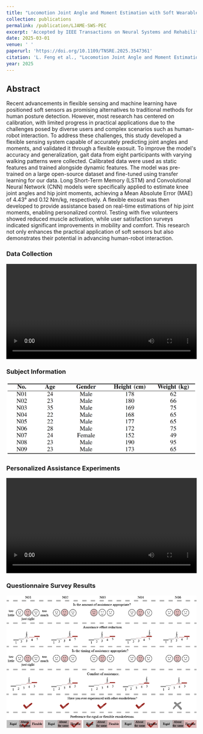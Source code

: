 ```yaml
---
title: "Locomotion Joint Angle and Moment Estimation with Soft Wearable Sensors for Personalized Exoskeleton Control"
collection: publications
permalink: /publication/LJAME-SWS-PEC
excerpt: 'Accepted by IEEE Transactions on Neural Systems and Rehabilitation Engineering'
date: 2025-03-01
venue: ' '
paperurl: 'https://doi.org/10.1109/TNSRE.2025.3547361'
citation: 'L. Feng et al., "Locomotion Joint Angle and Moment Estimation with Soft Wearable Sensors for Personalized Exosuit Control," in IEEE Transactions on Neural Systems and Rehabilitation Engineering, doi: 10.1109/TNSRE.2025.3547361.'
year: 2025
---
```

## Abstract
Recent advancements in flexible sensing and machine learning have positioned soft sensors as promising alternatives to traditional methods for human posture detection. However, most research has centered on calibration, with limited progress in practical applications due to the challenges posed by diverse users and complex scenarios such as human-robot interaction. To address these challenges, this study developed a flexible sensing system capable of accurately predicting joint angles and moments, and validated it through a flexible exosuit. To improve the model's accuracy and generalization, gait data from eight participants with varying walking patterns were collected. Calibrated data were used as static features and trained alongside dynamic features. The model was pre-trained on a large open-source dataset and fine-tuned using transfer learning for our data. Long Short-Term Memory (LSTM) and Convolutional Neural Network (CNN) models were specifically applied to estimate knee joint angles and hip joint moments, achieving a Mean Absolute Error (MAE) of 4.43° and 0.12 Nm/kg, respectively. A flexible exosuit was then developed to provide assistance based on real-time estimations of hip joint moments, enabling personalized control. Testing with five volunteers showed reduced muscle activation, while user satisfaction surveys indicated significant improvements in mobility and comfort. This research not only enhances the practical application of soft sensors but also demonstrates their potential in advancing human-robot interaction.

### Data Collection
<div style="display:flex;justify-content:center;">
<video width="600" controls>
  <source src="/images/Data_collection_LOCO.mp4" type="video/mp4">
  Your browser does not support the video tag.
</video>
</div>

### Subject Information
<div style="display:flex;justify-content:center;">
   <img src="/images/subinfo.png" width="600" alt="Fig" style="margin:auto;">
</div>

### Personalized Assistance Experiments
<div style="display:flex;justify-content:center;">
<video width="600" controls>
  <source src="/images/Personalized.mp4" type="video/mp4">
  Your browser does not support the video tag.
</video>
</div>

### Questionnaire Survey Results
<div style="display:flex;justify-content:center;">
   <img src="/images/WEN.png" width="600" alt="Fig" style="margin:auto;">
</div>
<br>

